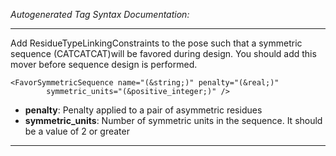 _Autogenerated Tag Syntax Documentation:_

---
Add ResidueTypeLinkingConstraints to the pose such that a symmetric sequence (CATCATCAT)will be favored during design. You should add this mover before sequence design is performed.

```
<FavorSymmetricSequence name="(&string;)" penalty="(&real;)"
        symmetric_units="(&positive_integer;)" />
```

-   **penalty**: Penalty applied to a pair of asymmetric residues
-   **symmetric_units**: Number of symmetric units in the sequence. It should be a value of 2 or greater

---
